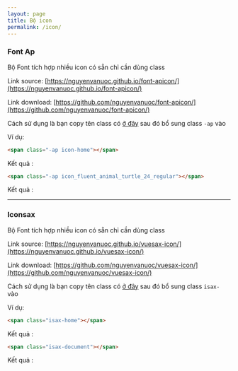 ```yaml
---
layout: page
title: Bộ icon
permalink: /icon/
---
```


### Font Ap
Bộ Font tích hợp nhiều icon có sẵn chỉ cần dùng class

Link source:  [https://nguyenvanuoc.github.io/font-apicon/](https://nguyenvanuoc.github.io/font-apicon/)

Link download: [https://github.com/nguyenvanuoc/font-apicon/](https://github.com/nguyenvanuoc/font-apicon/)

Cách sử dụng là bạn copy tên class có  [ở đây](https://nguyenvanuoc.github.io/font-apicon/) sau đó bổ sung class `-ap` vào 

Ví dụ: 

```html
<span class="-ap icon-home"></span>
```
Kết quả : <span class="-ap icon-home"></span>

```html
<span class="-ap icon_fluent_animal_turtle_24_regular"></span>
```

Kết quả : <span class="-ap icon_fluent_animal_turtle_24_regular"></span>

_____


### Iconsax
Bộ Font tích hợp nhiều icon có sẵn chỉ cần dùng class

Link source:  [https://nguyenvanuoc.github.io/vuesax-icon/](https://nguyenvanuoc.github.io/vuesax-icon/)

Link download: [https://github.com/nguyenvanuoc/vuesax-icon/](https://github.com/nguyenvanuoc/vuesax-icon/)

Cách sử dụng là bạn copy tên class có  [ở đây](https://nguyenvanuoc.github.io/vuesax-icon/) sau đó bổ sung class `isax-` vào 

Ví dụ: 

```html
<span class="isax-home"></span>
```
Kết quả : <span class="isax-home"></span>

```html
<span class="isax-document"></span>
```

Kết quả : <span class="isax-document"></span>